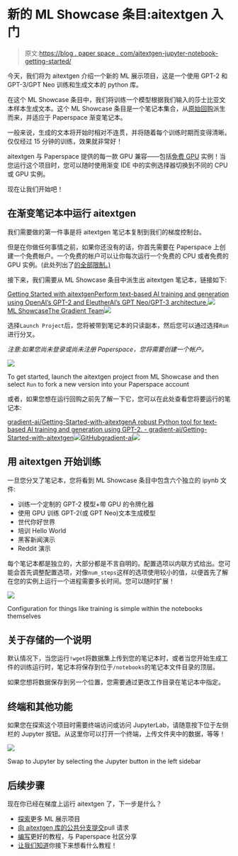 # 新的 ML Showcase 条目:aitextgen 入门

> 原文:[https://blog . paper space . com/aitextgen-jupyter-notebook-getting-started/](https://blog.paperspace.com/aitextgen-jupyter-notebook-getting-started/)

今天，我们将为 aitextgen 介绍一个新的 ML 展示项目，这是一个使用 GPT-2 和 GPT-3/GPT Neo 训练和生成文本的 python 库。

在这个 ML Showcase 条目中，我们将训练一个模型根据我们输入的莎士比亚文本样本生成文本。这个 ML Showcase 条目是一个笔记本集合，从[原始回购](https://github.com/minimaxir/aitextgen)派生而来，并适应于 Paperspace 渐变笔记本。

一般来说，生成的文本将开始时相对不连贯，并将随着每个训练时期而变得清晰。仅仅经过 15 分钟的训练，效果就非常好！

aitextgen 与 Paperspace 提供的每一款 GPU 兼容——包括[免费 GPU](https://gradient.paperspace.com/free-gpu) 实例！当您运行这个项目时，您可以随时使用渐变 IDE 中的实例选择器切换到不同的 CPU 或 GPU 实例。

现在让我们开始吧！

## 在渐变笔记本中运行 aitextgen

我们需要做的第一件事是将 aitextgen 笔记本复制到我们的梯度控制台。

但是在你做任何事情之前，如果你还没有的话，你首先需要在 Paperspace 上创建一个免费帐户。一个免费的帐户可以让你每次运行一个免费的 CPU 或者免费的 GPU 实例。(此处列出了[的全部限制。)](https://gradient.paperspace.com/pricing)

接下来，我们需要从 ML Showcase 条目中派生出 aitextgen 笔记本，链接如下:

[Getting Started with aitextgenPerform text-based AI training and generation using OpenAI’s GPT-2 and EleutherAI’s GPT Neo/GPT-3 architecture.![](../Images/d67eec5444413bae6edc989ff166040c.png)ML ShowcaseThe Gradient Team![](../Images/5b01ead71cb06aeea84f8ca754fda599.png)](https://ml-showcase.paperspace.com/projects/aitextgen-demo-free-gpu)

选择`Launch Project`后，您将被带到笔记本的只读副本，然后您可以通过选择`Run`进行分叉。

*注意:如果您尚未登录或尚未注册 Paperspace，您将需要创建一个帐户。*

![](../Images/cd447a17788aec6f6e522e997612c519.png)

To get started, launch the aitextgen project from ML Showcase and then select `Run` to fork a new version into your Paperspace account

或者，如果您想在运行回购之前先了解一下它，您可以在此处查看您将要运行的笔记本:

[gradient-ai/Getting-Started-with-aitextgenA robust Python tool for text-based AI training and generation using GPT-2\. - gradient-ai/Getting-Started-with-aitextgen![](../Images/0973ea8ce7121c320f68413e2a2f23ab.png)GitHubgradient-ai![](../Images/d784ac219181417b5311ead68f16a3dc.png)](https://github.com/gradient-ai/Getting-Started-with-aitextgen)

## 用 aitextgen 开始训练

一旦您分叉了笔记本，您将看到 ML Showcase 条目中包含六个独立的 ipynb 文件:

*   训练一个定制的 GPT-2 模型+带 GPU 的令牌化器
*   使用 GPU 训练 GPT-2(或 GPT Neo)文本生成模型
*   世代你好世界
*   培训 Hello World
*   黑客新闻演示
*   Reddit 演示

每个笔记本都是独立的，大部分都是不言自明的。配置选项以内联方式给出。您可能会首先调整配置选项，对像`num_steps`这样的选项使用较小的值，以便首先了解在您的实例上运行一个进程需要多长时间。您可以随时扩展！

![](../Images/56242c11c06faa448b7c181e6c8aefa6.png)

Configuration for things like training is simple within the notebooks themselves

## 关于存储的一个说明

默认情况下，当您运行`!wget`将数据集上传到您的笔记本时，或者当您开始生成工件的训练运行时，笔记本将保存到位于`/notebooks`的笔记本文件目录的顶层。

如果您想将数据保存到另一个位置，您需要通过更改工作目录在笔记本中指定。

## 终端和其他功能

如果您在探索这个项目时需要终端访问或访问 JupyterLab，请随意按下位于左侧栏的 Jupyter 按钮。从这里你可以打开一个终端，上传文件夹中的数据，等等！

![](../Images/4c5d414419a70dc08d89884c5a47cc23.png)

Swap to Jupyter by selecting the Jupyter button in the left sidebar

## 后续步骤

现在你已经在梯度上运行 aitextgen 了，下一步是什么？

*   [探索](https://ml-showcase.paperspace.com/)更多 ML 展示项目
*   [向 aitextgen 库的公共分支提交](https://github.com/gradient-ai/Getting-Started-with-aitextgen)pull 请求
*   [编写](https://blog.paperspace.com/write-for-paperspace/)更好的教程，与 Paperspace 社区分享
*   [让我们知道](https://twitter.com/hellopaperspace)你接下来想看什么教程！